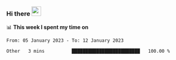 ### Hi there <a href="https://www.gautamkrishnar.com/"><img src="https://media.giphy.com/media/hvRJCLFzcasrR4ia7z/giphy.gif" width="25px"></a>

📊 **This week I spent my time on**

<!--START_SECTION:waka-->

```text
From: 05 January 2023 - To: 12 January 2023

Other   3 mins          █████████████████████████   100.00 %
```

<!--END_SECTION:waka-->
